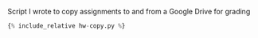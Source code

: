 ---
---

Script I wrote to copy assignments to and from a Google Drive for grading

```python
{% include_relative hw-copy.py %}
``` 

